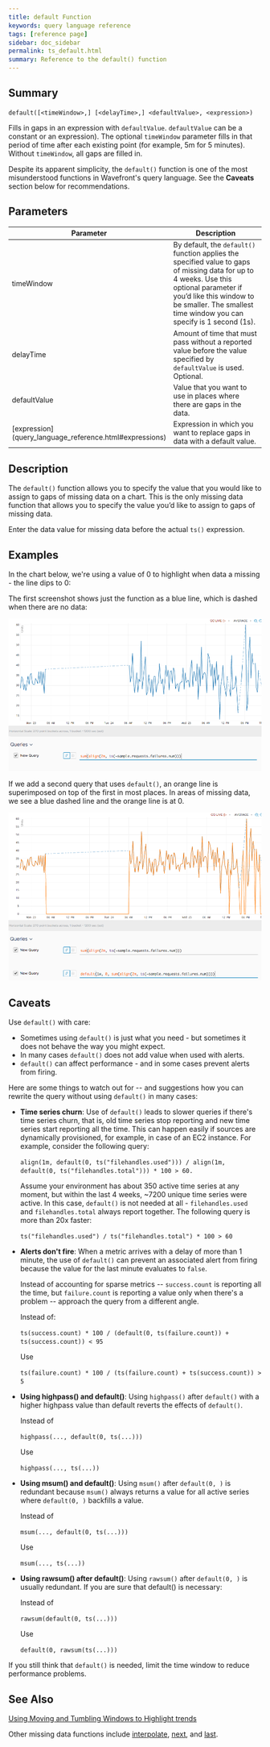 ```yaml
---
title: default Function
keywords: query language reference
tags: [reference page]
sidebar: doc_sidebar
permalink: ts_default.html
summary: Reference to the default() function
---
```

## Summary
```
default([<timeWindow>,] [<delayTime>,] <defaultValue>, <expression>)
```

Fills in gaps in an expression with `defaultValue`. `defaultValue` can be a constant or an expression). The optional `timeWindow` parameter fills in that period of time after each existing point (for example, 5m for 5 minutes). Without `timeWindow`, all gaps are filled in.

Despite its apparent simplicity, the `default()` function is one of the most misunderstood functions in Wavefront's query language. See the **Caveats** section below for recommendations.

## Parameters

<table>
<tbody>
<thead>
<tr><th width="20%">Parameter</th><th width="80%">Description</th></tr>
</thead>
<tr>
<td>timeWindow</td>
<td>By default, the <code>default()</code> function applies the specified value to gaps of missing data for up to 4 weeks. Use this optional parameter if you’d like this window to be smaller. The smallest time window you can specify is 1 second (1s). </td></tr>
<tr>
<td>delayTime</td>
<td>Amount of time that must pass without a reported value before the value specified by <code>defaultValue</code> is used. Optional.</td></tr>
<tr>
<td>defaultValue</td>
<td>Value that you want to use in places where there are gaps in the data. </td></tr>
<tr>
<td markdown="span"> [expression](query_language_reference.html#expressions)</td>
<td>Expression in which you want to replace gaps in data with a default value. </td>
</tr>
</tbody>
</table>

## Description

The `default()` function allows you to specify the value that you would like to assign to gaps of missing data on a chart. This is the only missing data function that allows you to specify the value you’d like to assign to gaps of missing data.

Enter the data value for missing data before the actual `ts()` expression.

## Examples

In the chart below, we're using a value of 0 to highlight when data a missing - the line dips to 0:

The first screenshot shows just the function as a blue line, which is dashed when there are no data:

![ts_default before](images/ts_default_before.png)

If we add a second query that uses `default()`, an orange line is superimposed on top of the first in most places. In areas of missing data, we see a blue dashed line and the orange line is at 0.

![ts_default image](images/ts_default.png)

## Caveats

Use `default()` with care:

* Sometimes using `default()` is just what you need - but sometimes it does not behave the way you might expect.
* In many cases `default()` does not add value when used with alerts.
* `default()` can affect performance - and in some cases prevent alerts from firing.

Here are some things to watch out for -- and suggestions how you can rewrite the query without using `default()` in many cases:

- **Time series churn**: Use of `default()` leads to slower queries if there's time series churn, that is, old time series stop reporting and new time series start reporting all the time. This can happen easily if sources are dynamically provisioned, for example, in case of an EC2 instance.
  For example, consider the following query:

  `align(1m, default(0, ts("filehandles.used"))) / align(1m, default(0, ts("filehandles.total"))) * 100 > 60. `

  Assume your environment has about 350 active time series at any moment, but within the last 4 weeks, ~7200 unique time series were active.
  In this case, `default()` is not needed at all - `filehandles.used` and `filehandles.total` always report together. The following query is more than 20x faster:

  `ts("filehandles.used") / ts("filehandles.total") * 100 > 60`
- **Alerts don't fire**: When a metric arrives with a delay of more than 1 minute, the use of `default()` can prevent an associated alert from firing because the value for the last minute evaluates to `false`.

  Instead of accounting for sparse metrics -- `success.count` is reporting all the time, but `failure.count` is reporting a value only when there's a problem -- approach the query from a different angle.

  Instead of:

  `ts(success.count) * 100 / (default(0, ts(failure.count)) + ts(success.count)) < 95`

  Use

  `ts(failure.count) * 100 / (ts(failure.count) + ts(success.count)) > 5`
- **Using highpass() and default()**: Using `highpass()` after `default()` with a higher highpass value than default reverts the effects of `default()`.

  Instead of

  `highpass(..., default(0, ts(...)))`

  Use

  `highpass(..., ts(...))`
- **Using msum() and default()**: Using `msum()` after `default(0, )` is redundant because `msum()` always returns a value for all active series where `default(0, )` backfills a value.

  Instead of

  `msum(..., default(0, ts(...)))`

  Use

  `msum(..., ts(...))`
- **Using rawsum() after default()**: Using `rawsum()` after `default(0, )` is usually redundant. If you are sure that default() is necessary:

  Instead of

  `rawsum(default(0, ts(...)))`

  Use

  `default(0, rawsum(ts(...)))`

If you still think that `default()` is needed, limit the time window to reduce performance problems.

## See Also

[Using Moving and Tumbling Windows to Highlight trends](query_language_windows_trends.html)

Other missing data functions include [interpolate](ts_interpolate.html), [next](ts_next.html), and [last](ts_last.html).
